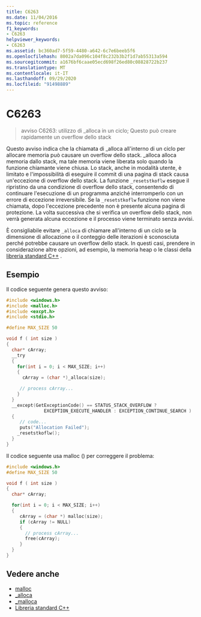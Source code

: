 ```yaml
---
title: C6263
ms.date: 11/04/2016
ms.topic: reference
f1_keywords:
- C6263
helpviewer_keywords:
- C6263
ms.assetid: bc360ad7-5f59-4480-a642-6c7e6beeb5f6
ms.openlocfilehash: 8002a7da096c104f8c232b3b2f1d7ab55313a594
ms.sourcegitcommit: a1676bf6caae05ecd698f26ed80c08828722b237
ms.translationtype: MT
ms.contentlocale: it-IT
ms.lasthandoff: 09/29/2020
ms.locfileid: "91498889"
---
```

# <a name="c6263"></a>C6263

> avviso C6263: utilizzo di _alloca in un ciclo; Questo può creare rapidamente un overflow dello stack

Questo avviso indica che la chiamata di _alloca all'interno di un ciclo per allocare memoria può causare un overflow dello stack. _alloca alloca memoria dallo stack, ma tale memoria viene liberata solo quando la funzione chiamante viene chiusa. Lo stack, anche in modalità utente, è limitato e l'impossibilità di eseguire il commit di una pagina di stack causa un'eccezione di overflow dello stack. La funzione `_resetstkoflw` esegue il ripristino da una condizione di overflow dello stack, consentendo di continuare l'esecuzione di un programma anziché interromperlo con un errore di eccezione irreversibile. Se la `_resetstkoflw` funzione non viene chiamata, dopo l'eccezione precedente non è presente alcuna pagina di protezione. La volta successiva che si verifica un overflow dello stack, non verrà generata alcuna eccezione e il processo viene terminato senza avvisi.

È consigliabile evitare `_alloca` di chiamare all'interno di un ciclo se la dimensione di allocazione o il conteggio delle iterazioni è sconosciuta perché potrebbe causare un overflow dello stack. In questi casi, prendere in considerazione altre opzioni, ad esempio, la memoria heap o le classi della [libreria standard C++](../standard-library/cpp-standard-library-reference.md) .

## <a name="example"></a>Esempio

Il codice seguente genera questo avviso:

```cpp
#include <windows.h>
#include <malloc.h>
#include <excpt.h>
#include <stdio.h>

#define MAX_SIZE 50

void f ( int size )
{
  char* cArray;
  __try
  {
    for(int i = 0; i < MAX_SIZE; i++)
    {
      cArray = (char *)_alloca(size);

     // process cArray...
    }
  }
  __except(GetExceptionCode() == STATUS_STACK_OVERFLOW ?
              EXCEPTION_EXECUTE_HANDLER : EXCEPTION_CONTINUE_SEARCH )
  {
     // code...
     puts("Allocation Failed");
    _resetstkoflw();
  }
}
```

Il codice seguente usa malloc () per correggere il problema:

```cpp
#include <windows.h>
#define MAX_SIZE 50

void f ( int size )
{
  char* cArray;

  for(int i = 0; i < MAX_SIZE; i++)
  {
     cArray = (char *) malloc(size);
     if (cArray != NULL)
     {
       // process cArray...
       free(cArray);
     }
  }
}
```

## <a name="see-also"></a>Vedere anche

- [malloc](../c-runtime-library/reference/malloc.md)
- [_alloca](../c-runtime-library/reference/alloca.md)
- [_malloca](../c-runtime-library/reference/malloca.md)
- [Libreria standard C++](../standard-library/cpp-standard-library-reference.md)
